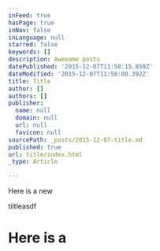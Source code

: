 ```yaml
---
inFeed: true
hasPage: true
inNav: false
inLanguage: null
starred: false
keywords: []
description: Awesome posts
datePublished: '2015-12-07T11:58:15.859Z'
dateModified: '2015-12-07T11:58:00.392Z'
title: Title
author: []
authors: []
publisher:
  name: null
  domain: null
  url: null
  favicon: null
sourcePath: _posts/2015-12-07-title.md
published: true
url: title/index.html
_type: Article

---
```

Here is a new

tiltleasdf

# Here is a